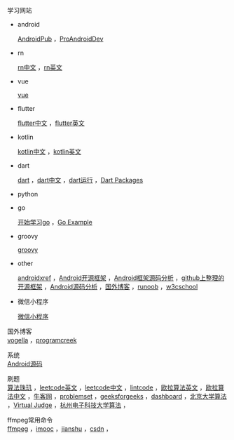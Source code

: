 学习网站  

- android

  <a href="https://android.jlelse.eu" target="_blank">AndroidPub</a> ，<a href="https://proandroiddev.com" target="_blank">ProAndroidDev</a> 

- rn

  <a href="https://reactnative.cn" target="_blank">rn中文</a>  ，<a href="https://facebook.github.io/react-native" target="_blank">rn英文</a> 

- vue

  <a href="https://cn.vuejs.org/v2/guide" target="_blank">vue</a>  

- flutter

  <a href="https://flutterchina.club" target="_blank">flutter中文</a>  ，<a href="https://flutter.dev" target="_blank">flutter英文</a>

- kotlin

  <a href="https://www.kotlincn.net" target="_blank">kotlin中文</a> ，<a href="https://kotlinlang.org" target="_blank">kotlin英文</a>  

- dart

  <a href="https://www.dartlang.org" target="_blank">dart</a>   ，<a href="https://www.dartcn.com" target="_blank">dart中文</a> ，<a href="https://dartpad.cn" target="_blank">dart运行</a> ，<a href="https://pub.dartlang.org" target="_blank">Dart Packages</a> 

- python

  

- go

  <a href="http://howistart.org/posts/go/1/index.html" target="_blank">开始学习go</a> ，<a href="https://gobyexample.com" target="_blank">Go Example</a> 

- groovy

  <a href="http://www.groovy-lang.org/index.html" target="_blank">groovy</a> 

- other

  <a href="http://androidxref.com" target="_blank">androidxref</a>  ，<a href="https://github.com/Trinea/android-open-project" target="_blank">Android开源框架</a>  ，<a href="http://a.codekk.com" target="_blank">Android框架源码分析</a>  ，<a href="https://github.com/Tim9Liu9/TimLiu-Android" target="_blank">github上整理的开源框架</a>  ，<a href="https://github.com/LittleFriendsGroup/AndroidSdkSourceAnalysis" target="_blank">Android源码分析</a>  ，<a href="http://www.importnew.com/7469.html" target="_blank">国外博客</a> ，<a href="https://www.runoob.com" target="_blank">runoob</a> ，<a href="https://www.w3cschool.cn" target="_blank">w3cschool</a>

- 微信小程序

  <a href="https://developers.weixin.qq.com/miniprogram/dev" target="_blank">微信小程序</a> 

国外博客  
<a href="https://www.vogella.com" target="_blank">vogella</a>  ，<a href="https://www.programcreek.com/" target="_blank">programcreek</a> 

系统  
<a href="https://github.com/aosp-mirror" target="_blank">Android源码</a> 

刷题  
<a href="https://soulmachine.gitbooks.io/algorithm-essentials/java" target="_blank">算法珠玑</a>  ，<a href="https://leetcode.com/problemset/all" target="_blank">leetcode英文</a>  ，<a href="https://leetcode-cn.com/problemset/all" target="_blank">leetcode中文</a>  ，<a href="https://www.lintcode.com/problem" target="_blank">lintcode</a>  ，<a href="https://projecteuler.net/archives" target="_blank">欧拉算法英文</a>  ，<a href="http://pe-cn.github.io/problems" target="_blank">欧拉算法中文</a>  ，<a href="https://www.nowcoder.com" target="_blank">牛客网</a>  ，<a href="http://codeforces.com/problemset" target="_blank">problemset</a>  ，<a href="https://www.geeksforgeeks.org/fundamentals-of-algorithms/#AnalysisofAlgorithms" target="_blank">geeksforgeeks</a>  ，<a href="https://www.hackerrank.com/dashboard" target="_blank">dashboard</a>  ，<a href="http://poj.org/problemlist" target="_blank">北京大学算法</a>  ，<a href="https://vjudge.net" target="_blank">Virtual Judge</a>  ，<a href="http://acm.hdu.edu.cn/listproblem.php?vol=1" target="_blank">杭州电子科技大学算法</a>  ，

ffmpeg常用命令  
<a href="http://ffmpeg.org/ffmpeg.html" target="_blank">ffmpeg</a>  ，<a href="http://www.imooc.com/article/details/id/254520" target="_blank">imooc</a>  ，<a href="https://www.jianshu.com/p/6a3a9946baf5" target="_blank">jianshu</a>  ，<a href="https://blog.csdn.net/newchenxf/article/details/51384360" target="_blank">csdn</a>  ，

